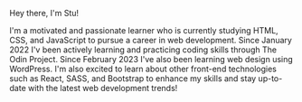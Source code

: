 Hey there, I'm Stu! 

I'm a motivated and passionate learner who is currently studying HTML, CSS, and JavaScript to pursue a career in web development. Since January 2022 I'v been actively learning and practicing coding skills through The Odin Project. Since February 2023 I've also been learning web design using WordPress. I'm also excited to learn about other front-end technologies such as React, SASS, and Bootstrap to enhance my skills and stay up-to-date with the latest web development trends!
